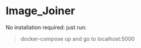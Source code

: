 # Image_Joiner

No installation required:
just run:
> docker-compose up 
and go to 
> localhost:5000